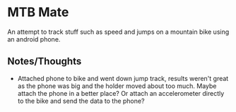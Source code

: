 # MTB Mate

An attempt to track stuff such as speed and jumps on a mountain bike using an android phone.

## Notes/Thoughts
- Attached phone to bike and went down jump track, results weren't great as the phone was big and the holder moved about too much. Maybe attach the phone in a better place? Or attach an accelerometer directly to the bike and send the data to the phone?
